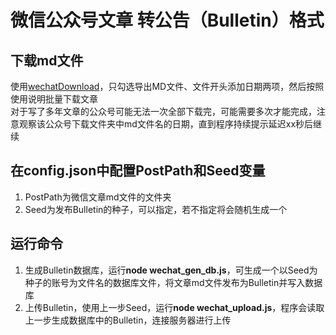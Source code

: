# 微信公众号文章 转公告（Bulletin）格式
## 下载md文件
使用[wechatDownload](https://github.com/qiye45/wechatDownload)，只勾选导出MD文件、文件开头添加日期两项，然后按照使用说明批量下载文章  
对于写了多年文章的公众号可能无法一次全部下载完，可能需要多次才能完成，注意观察该公众号下载文件夹中md文件名的日期，直到程序持续提示延迟xx秒后继续  

## 在config.json中配置PostPath和Seed变量
1. PostPath为微信文章md文件的文件夹  
2. Seed为发布Bulletin的种子，可以指定，若不指定将会随机生成一个  

## 运行命令
1. 生成Bulletin数据库，运行**node wechat_gen_db.js**，可生成一个以Seed为种子的账号为文件名的数据库文件，将文章md文件发布为Bulletin并写入数据库  
2. 上传Bulletin，使用上一步Seed，运行**node wechat_upload.js**，程序会读取上一步生成数据库中的Bulletin，连接服务器进行上传  
